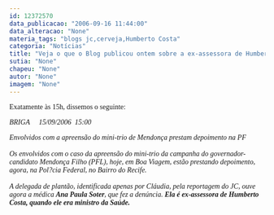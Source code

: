 ```yaml
---
id: 12372570
data_publicacao: "2006-09-16 11:44:00"
data_alteracao: "None"
materia_tags: "blogs jc,cerveja,Humberto Costa"
categoria: "Notícias"
title: "Veja o que o Blog publicou ontem sobre a ex-assessora de Humberto"
sutia: "None"
chapeu: "None"
autor: "None"
imagem: "None"
---
```

<p><P><FONT face=Verdana>Exatamente às 15h, dissemos o seguinte:</FONT></P></p>
<p><P><FONT face=Verdana><EM>BRIGA&nbsp;&nbsp;&nbsp;&nbsp; 15/09/2006&nbsp; 15:00</EM></FONT></P></p>
<p><P><FONT face=Verdana><EM>Envolvidos com a apreensão do mini-trio de Mendonça prestam depoimento na PF<BR><BR>Os envolvidos com o caso da apreensão do mini-trio da campanha do governador-candidato Mendonça Filho (PFL), hoje, em Boa Viagem, estão prestando depoimento, agora, na Pol?cia Federal, no Bairro do Recife.<BR><BR>A delegada de plantão, identificada apenas por Cláudia, pela reportagem do JC, ouve agora a médica <STRONG>Ana Paula Soter</STRONG>, que fez a denúncia. <STRONG>Ela é ex-assessora de Humberto Costa, quando ele era ministro da Saúde.</STRONG></EM></FONT></P> </p>
